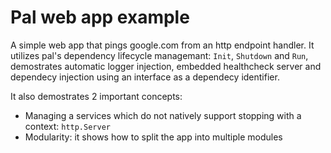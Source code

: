 # Pal web app example

A simple web app that pings google.com from an http endpoint handler. It utilizes pal's dependency lifecycle managemant:
`Init`, `Shutdown` and `Run`, demostrates automatic logger injection, embedded healthcheck server and dependecy
injection using an interface as
a dependecy identifier.

It also demostrates 2 important concepts:

- Managing a services which do not natively support stopping with a context: `http.Server`
- Modularity: it shows how to split the app into multiple modules
